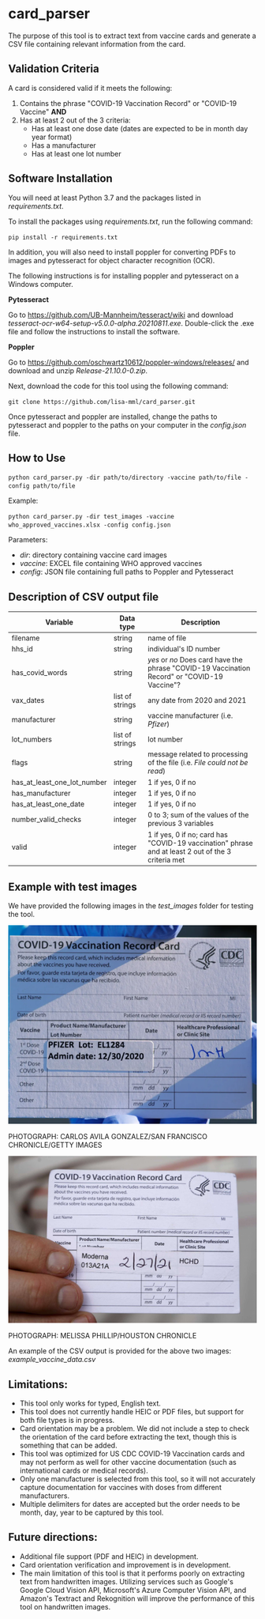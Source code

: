 # card_parser

The purpose of this tool is to extract text from vaccine cards and generate a CSV file containing relevant information from the card. 

## Validation Criteria

A card is considered valid if it meets the following:

1. Contains the phrase "COVID-19 Vaccination Record" or "COVID-19 Vaccine" **AND**
2. Has at least 2 out of the 3 criteria:
   * Has at least one dose date (dates are expected to be in month day year format)
   * Has a manufacturer
   * Has at least one lot number

## Software Installation

You will need at least Python 3.7 and the packages listed in *requirements.txt*.

To install the packages using *requirements.txt*, run the following command:

`pip install -r requirements.txt`

In addition, you will also need to install poppler for converting PDFs to images and pytesseract for object character recognition (OCR). 

The following instructions is for installing poppler and pytesseract on a Windows computer.

**Pytesseract**

Go to https://github.com/UB-Mannheim/tesseract/wiki and download *tesseract-ocr-w64-setup-v5.0.0-alpha.20210811.exe*. 
Double-click the .exe file and follow the instructions to install the software.

**Poppler**

Go to https://github.com/oschwartz10612/poppler-windows/releases/ and download and unzip *Release-21.10.0-0.zip*.

Next, download the code for this tool using the following command:

`git clone https://github.com/lisa-mml/card_parser.git`

Once pytesseract and poppler are installed, change the paths to pytesseract and poppler to the paths on your computer in the *config.json* file.

## How to Use

`python card_parser.py -dir path/to/directory -vaccine path/to/file -config path/to/file`

Example:

`python card_parser.py -dir test_images -vaccine who_approved_vaccines.xlsx -config config.json`

Parameters:

 * *dir*: directory containing vaccine card images
 * *vaccine*: EXCEL file containing WHO approved vaccines
 * *config*: JSON file containing full paths to Poppler and Pytesseract

## Description of CSV output file

| Variable  | Data type | Description
| ----------| ----------| -----------|
| filename  | string  | name of file |
| hhs_id  | string | individual's ID number |
| has_covid_words | string | *yes*  or *no* Does card have the phrase "COVID-19 Vaccination Record" or "COVID-19 Vaccine"? |
| vax_dates | list of strings | any date from 2020 and 2021 |
| manufacturer | string | vaccine manufacturer (i.e. *Pfizer*) |
| lot_numbers | list of strings | lot number | 
| flags | string | message related to processing of the file (i.e. *File could not be read*) |
| has_at_least_one_lot_number | integer | 1 if yes, 0 if no |
| has_manufacturer | integer | 1 if yes, 0 if no |
| has_at_least_one_date | integer | 1 if yes, 0 if no |
| number_valid_checks | integer | 0 to 3; sum of the values of the previous 3 variables |
| valid | integer | 1 if yes, 0 if no; card has "COVID-19 vaccination" phrase and at least 2 out of the 3 criteria met |

## Example with test images

We have provided the following images in the *test_images* folder for testing the tool. 

![Image 1](/test_images/255555_vaccine_card.PNG)

PHOTOGRAPH: CARLOS AVILA GONZALEZ/SAN FRANCISCO CHRONICLE/GETTY IMAGES

![Image 2](/test_images/24444_vaccine_card.jpg)

PHOTOGRAPH: MELISSA PHILLIP/HOUSTON CHRONICLE

An example of the CSV output is provided for the above two images: *example_vaccine_data.csv*

## Limitations:
* This tool only works for typed, English text.
* This tool does not currently handle HEIC or PDF files, but support for both file types is in progress.
* Card orientation may be a problem. We did not include a step to check the orientation of the card before extracting the text, though this is something that can be added.
* This tool was optimized for US CDC COVID-19 Vaccination cards and may not perform as well for other vaccine documentation (such as international cards or medical records).
* Only one manufacturer is selected from this tool, so it will not accurately capture documentation for vaccines with doses from different manufacturers.
* Multiple delimiters for dates are accepted but the order needs to be month, day, year to be captured by this tool.

## Future directions:
* Additional file support (PDF and HEIC) in development.
* Card orientation verification and improvement is in development.
* The main limitation of this tool is that it performs poorly on extracting text from handwritten images. Utilizing services such as Google's Google Cloud Vision API, Microsoft's Azure Computer Vision API, and Amazon's Textract and Rekognition will improve the performance of this tool on handwritten images.
